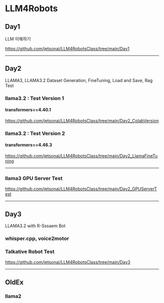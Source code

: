 # LLM4Robots

## Day1

LLM 이해하기

https://github.com/jetsonai/LLM4RobotsClass/tree/main/Day1

----------------------

## Day2

LLAMA3, LLAMA3.2 Dataset Generation, FineTuning, Load and Save, Rag Test

### llama3.2 : Test Version 1

#### transformers==4.40.1

https://github.com/jetsonai/LLM4RobotsClass/tree/main/Day2_ColabVersion

### llama3.2 : Test Version 2

#### transformers==4.46.3

https://github.com/jetsonai/LLM4RobotsClass/tree/main/Day2_LlamaFineTuning

----------------------------

### llama3 GPU Server Test

https://github.com/jetsonai/LLM4RobotsClass/tree/main/Day2_GPUServerTest

----------------------------------

## Day3

LLAMA3.2 with R-Sssaem Bot

### whisper.cpp, voice2motor


### Talkative Robot Test

https://github.com/jetsonai/LLM4RobotsClass/tree/main/Day3

----------------------------------

## OldEx

### llama2
